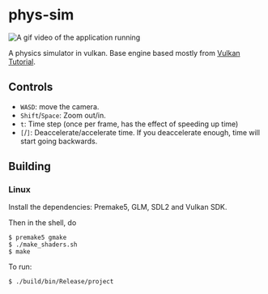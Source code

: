 # phys-sim
![A gif video of the application running](./images/physim.gif)

A physics simulator in vulkan. Base engine based mostly from [Vulkan Tutorial](https://vulkan-tutorial.com).

## Controls
 - `WASD`: move the camera.
 - `Shift`/`Space`: Zoom out/in.
 - `t`: Time step (once per frame, has the effect of speeding up time)
 - `[`/`]`: Deaccelerate/accelerate time. If you deaccelerate enough, time will start going backwards.

## Building
### Linux
Install the dependencies: Premake5, GLM, SDL2 and Vulkan SDK.


Then in the shell, do

    $ premake5 gmake
    $ ./make_shaders.sh
    $ make
    
To run:
    
    $ ./build/bin/Release/project
